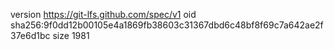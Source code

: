 version https://git-lfs.github.com/spec/v1
oid sha256:9f0dd12b00105e4a1869fb38603c31367dbd6c48bf8f69c7a642ae2f37e6d1bc
size 1981
